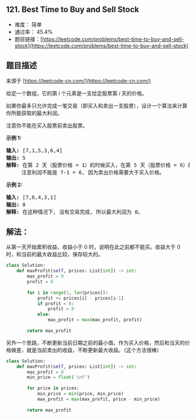 ## 121. Best Time to Buy and Sell Stock

- 难度： 简单
- 通过率： 45.4%
- 题目链接：[https://leetcode.com/problems/best-time-to-buy-and-sell-stock](https://leetcode.com/problems/best-time-to-buy-and-sell-stock)


## 题目描述

来源于 [https://leetcode-cn.com/](https://leetcode-cn.com/)

<p>给定一个数组，它的第&nbsp;<em>i</em> 个元素是一支给定股票第 <em>i</em> 天的价格。</p>

<p>如果你最多只允许完成一笔交易（即买入和卖出一支股票），设计一个算法来计算你所能获取的最大利润。</p>

<p>注意你不能在买入股票前卖出股票。</p>

<p><strong>示例 1:</strong></p>

<pre><strong>输入:</strong> [7,1,5,3,6,4]
<strong>输出:</strong> 5
<strong>解释: </strong>在第 2 天（股票价格 = 1）的时候买入，在第 5 天（股票价格 = 6）的时候卖出，最大利润 = 6-1 = 5 。
     注意利润不能是 7-1 = 6, 因为卖出价格需要大于买入价格。
</pre>

<p><strong>示例 2:</strong></p>

<pre><strong>输入:</strong> [7,6,4,3,1]
<strong>输出:</strong> 0
<strong>解释: </strong>在这种情况下, 没有交易完成, 所以最大利润为 0。
</pre>


## 解法：


从第一天开始累积收益，收益小于 0 时，说明在此之前都不能买。收益大于 0 时，和当前的最大收益比较，保存较大的。


```python
class Solution:
    def maxProfit(self, prices: List[int]) -> int:
        max_profit = 0
        profit = 0
        
        for i in range(1, len(prices)):
            profit += prices[i] - prices[i-1]
            if profit < 0:
                profit = 0
            else:
                max_profit = max(max_profit, profit)
            
        return max_profit
```

另外一个思路，不断更新当前日期之前的最小值，作为买入价格，然后和当天的价格做差，就是当前卖出的收益，不断更新最大收益。（这个方法很棒）

```python
class Solution:
    def maxProfit(self, prices: List[int]) -> int:
        max_profit = 0
        min_price = float('inf')
        
        for price in prices:
            min_price = min(price, min_price)
            max_profit = max(max_profit, price - min_price)
            
        return max_profit
```
